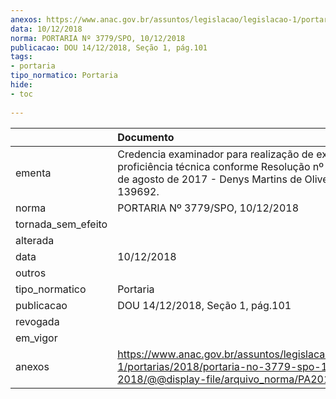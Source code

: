 ```yaml
---
anexos: https://www.anac.gov.br/assuntos/legislacao/legislacao-1/portarias/2018/portaria-no-3779-spo-10-12-2018/@@display-file/arquivo_norma/PA2018-3779.pdf
data: 10/12/2018
norma: PORTARIA Nº 3779/SPO, 10/12/2018
publicacao: DOU 14/12/2018, Seção 1, pág.101
tags:
- portaria
tipo_normatico: Portaria
hide: 
- toc 
 
---
```


|                    | Documento                                                                                                                                                            |
|:-------------------|:---------------------------------------------------------------------------------------------------------------------------------------------------------------------|
| ementa             | Credencia examinador para realização de exames de proficiência técnica conforme Resolução nº 444, de 24 de agosto de 2017 - Denys Martins de Oliveira, CANAC 139692. |
| norma              | PORTARIA Nº 3779/SPO, 10/12/2018                                                                                                                                     |
| tornada_sem_efeito |                                                                                                                                                                      |
| alterada           |                                                                                                                                                                      |
| data               | 10/12/2018                                                                                                                                                           |
| outros             |                                                                                                                                                                      |
| tipo_normatico     | Portaria                                                                                                                                                             |
| publicacao         | DOU 14/12/2018, Seção 1, pág.101                                                                                                                                     |
| revogada           |                                                                                                                                                                      |
| em_vigor           |                                                                                                                                                                      |
| anexos             | https://www.anac.gov.br/assuntos/legislacao/legislacao-1/portarias/2018/portaria-no-3779-spo-10-12-2018/@@display-file/arquivo_norma/PA2018-3779.pdf                 |